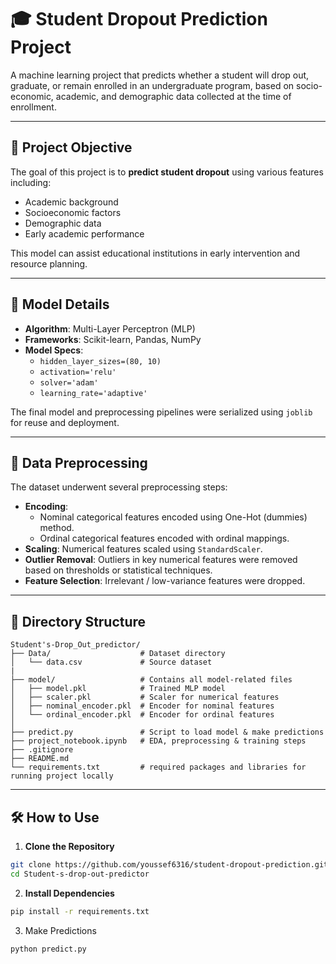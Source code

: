 # 🎓 Student Dropout Prediction Project

A machine learning project that predicts whether a student will drop out, graduate, or remain enrolled in an undergraduate program, based on socio-economic, academic, and demographic data collected at the time of enrollment.

---

## 📌 Project Objective

The goal of this project is to **predict student dropout** using various features including:

- Academic background
- Socioeconomic factors
- Demographic data
- Early academic performance

This model can assist educational institutions in early intervention and resource planning.

---

## 🧠 Model Details

- **Algorithm**: Multi-Layer Perceptron (MLP)
- **Frameworks**: Scikit-learn, Pandas, NumPy
- **Model Specs**:
  - `hidden_layer_sizes=(80, 10)`
  - `activation='relu'`
  - `solver='adam'`
  - `learning_rate='adaptive'`

The final model and preprocessing pipelines were serialized using `joblib` for reuse and deployment.

---

## 🧼 Data Preprocessing

The dataset underwent several preprocessing steps:

- **Encoding**: 
  - Nominal categorical features encoded using One-Hot (dummies) method.
  - Ordinal categorical features encoded with ordinal mappings.
- **Scaling**: Numerical features scaled using `StandardScaler`.
- **Outlier Removal**: Outliers in key numerical features were removed based on thresholds or statistical techniques.
- **Feature Selection**: Irrelevant / low-variance features were dropped.

---

## 📁 Directory Structure
```
Student's-Drop_Out_predictor/
├── Data/                    # Dataset directory
│   └── data.csv             # Source dataset
|
├── model/                   # Contains all model-related files
│   ├── model.pkl            # Trained MLP model
│   ├── scaler.pkl           # Scaler for numerical features
│   ├── nominal_encoder.pkl  # Encoder for nominal features
│   └── ordinal_encoder.pkl  # Encoder for ordinal features
│
├── predict.py               # Script to load model & make predictions
├── project_notebook.ipynb   # EDA, preprocessing & training steps
├── .gitignore
├── README.md
└── requirements.txt         # required packages and libraries for running project locally

```

---

## 🛠 How to Use

1. **Clone the Repository**

```bash
git clone https://github.com/youssef6316/student-dropout-prediction.git
cd Student-s-drop-out-predictor
```
2.  **Install Dependencies**
```bash
pip install -r requirements.txt
```
3. Make Predictions
```bash
python predict.py
```